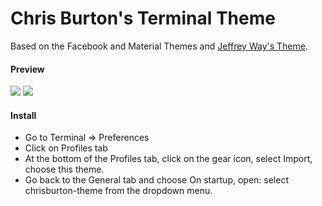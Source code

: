 # Chris Burton's Terminal Theme
Based on the Facebook and Material Themes and [Jeffrey Way's Theme](https://github.com/christopherburton/Jeffrey-Way-Theme).


#### Preview

<img src="http://d.pr/i/1eYxO.png">
<img src="http://d.pr/i/14rk5.gif">

#### Install

- Go to Terminal => Preferences
- Click on Profiles tab
- At the bottom of the Profiles tab, click on the gear icon, select Import, choose this theme.
- Go back to the General tab and choose On startup, open: select chrisburton-theme from the dropdown menu.
